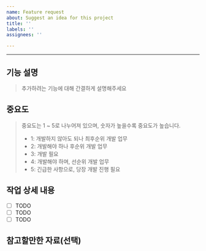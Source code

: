 ```yaml
---
name: Feature request
about: Suggest an idea for this project
title: ''
labels: ''
assignees: ''

---
```


---

## 기능 설명
> 추가하려는 기능에 대해 간결하게 설명해주세요

## 중요도
> 중요도는 1 ~ 5로 나누어져 있으며, 숫자가 높을수록 중요도가 높습니다. 
>- 1: 개발하지 않아도 되나 최후순위 개발 업무
>- 2: 개발해야 하나 후순위 개발 업무 
>- 3: 개발 필요 
>- 4: 개발해야 하며, 선순위 개발 업무
>- 5: 긴급한 사항으로, 당장 개발 진행 필요


## 작업 상세 내용
- [ ] TODO
- [ ] TODO
- [ ] TODO

## 참고할만한 자료(선택)
